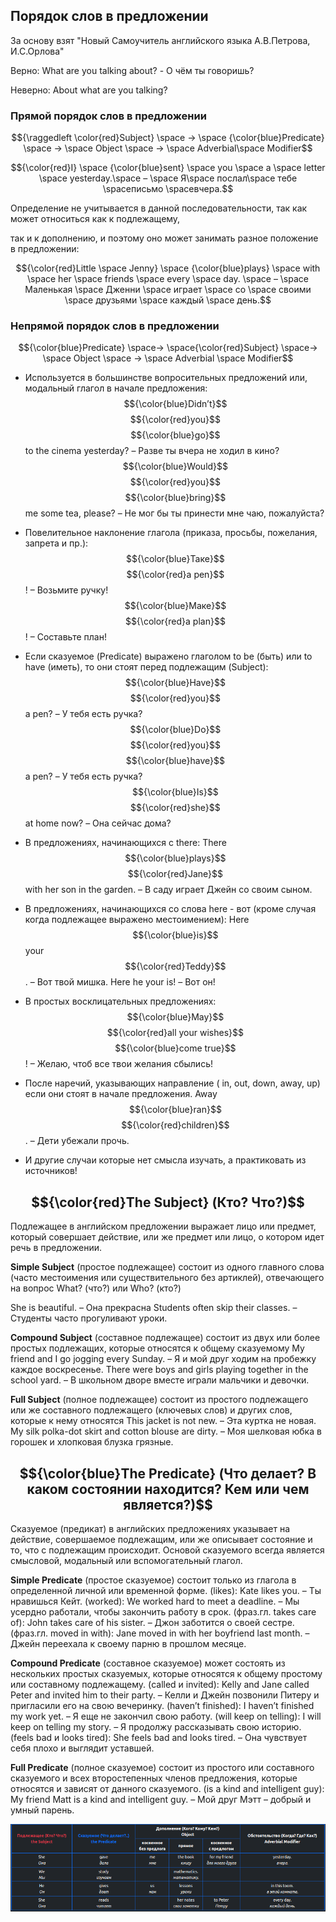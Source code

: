 ## Порядок слов в предложении

За основу взят "Новый Самоучитель английского языка А.В.Петрова, И.С.Орлова"

Верно: What are you talking about? - О чём ты говоришь?

Неверно: About what are you talking?

### Прямой порядок слов в предложении

$${\raggedleft \color{red}Subject} \space -> \space {\color{blue}Predicate} \space -> \space Object \space -> \space Adverbial\space Modifier$$
 
$${\color{red}I} \space {\color{blue}sent} \space you \space a \space letter \space yesterday.\space  – \space Я\space послал\space тебе \spaceписьмо \spaceвчера.$$ 

Определение не учитывается в данной последовательности, так как может относиться как к подлежащему,

так и к дополнению, и поэтому оно может занимать разное положение в предложении: 

$${\color{red}Little \space Jenny} \space {\color{blue}plays}  \space with \space her \space friends \space every \space day. \space – \space Маленькая \space Дженни \space играет \space со \space своими \space друзьями \space каждый \space день.$$



### Непрямой порядок слов в предложении

$${\color{blue}Predicate} \space-> \space{\color{red}Subject} \space-> \space Object \space -> \space Adverbial \space Modifier$$

- Используется в большинстве вопросительных предложений или, модальный глагол в начале предложения:
$${\color{blue}Didn’t}$$ $${\color{red}you}$$ $${\color{blue}go}$$ to the cinema yesterday? – Разве ты вчера не ходил в кино?
$${\color{blue}Would}$$ $${\color{red}you}$$ $${\color{blue}bring}$$ me some tea, please? – Не мог бы ты принести мне чаю, пожалуйста?

- Повелительное наклонение глагола (приказа, просьбы, пожелания, запрета и пр.):
$${\color{blue}Таке}$$ $${\color{red}а реn}$$! – Возьмите ручку!
$${\color{blue}Маке}$$ $${\color{red}а plan}$$! – Составьте план!

- Если сказуемое (Predicate) выражено глаголом to be (быть) или to have (иметь), то они стоят перед подлежащим (Subject):
$${\color{blue}Have}$$ $${\color{red}you}$$ a pen? – У тебя есть ручка?
$${\color{blue}Do}$$ $${\color{red}you}$$ $${\color{blue}have}$$ a pen? – У тебя есть ручка?
$${\color{blue}Is}$$ $${\color{red}she}$$ at home now? – Она сейчас дома?

- В предложениях, начинающихся с there:
There $${\color{blue}plays}$$ $${\color{red}Jane}$$ with her son in the garden. – В саду играет Джейн со своим сыном.

- В предложениях, начинающихся со слова here - вот (кроме случая когда подлежащее выражено местоимением):
Here $${\color{blue}is}$$ your $${\color{red}Teddy}$$. – Вот твой мишка.
Here he your is! – Вот он!

- В простых восклицательных предложениях:
$${\color{blue}May}$$ $${\color{red}all your wishes}$$ $${\color{blue}come true}$$! – Желаю, чтоб все твои желания сбылись!

- После наречий, указывающих направление ( in, out, down, away, up) если они стоят в начале предложения.
Away $${\color{blue}ran}$$ $${\color{red}children}$$. – Дети убежали прочь.

- И другие случаи которые нет смысла изучать, а практиковать из источников!


## $${\color{red}The Subject} (Кто? Что?)$$ 

Подлежащее в английском предложении выражает лицо или предмет, который совершает действие, или же предмет или лицо, о котором идет речь в предложении.

**Simple Subject** (простое подлежащее)
состоит из одного главного слова (часто местоимения или существительного без артиклей), отвечающего на вопрос What? (что?) или Who? (кто?)

She is beautiful. – Она прекрасна
Students often skip their classes. – Студенты часто прогуливают уроки.

**Compound Subject** (составное подлежащее)
состоит из двух или более простых подлежащих, которые относятся к общему сказуемому
My friend and I go jogging every Sunday. – Я и мой друг ходим на пробежку каждое воскресенье.
There were boys and girls playing together in the school yard. – В школьном дворе вместе играли мальчики и девочки.

**Full Subject** (полное подлежащее)
состоит из простого подлежащего или же составного подлежащего (ключевых слов) и других слов, которые к нему относятся
This jacket is not new. – Эта куртка не новая.
My silk polka-dot skirt and cotton blouse are dirty. – Моя шелковая юбка в горошек и хлопковая блузка грязные.


## $${\color{blue}The Predicate} (Что делает? В каком состоянии находится? Кем или чем является?)$$ 

Сказуемое (предикат) в английских предложениях указывает на действие, совершаемое подлежащим, или же описывает состояние и то, что с подлежащим происходит. Основой сказуемого всегда является смысловой, модальный или вспомогательный глагол.

**Simple Predicate** (простое сказуемое)
состоит только из глагола в определенной личной или временной форме.
(likes): Kate likes you. – Ты нравишься Кейт.
(worked): We worked hard to meet a deadline. – Мы усердно работали, чтобы закончить работу в срок.
(фраз.гл. takes care of): John takes care of his sister. – Джон заботится о своей сестре.
(фраз.гл. moved in with): Jane moved in with her boyfriend last month. – Джейн переехала к своему парню в прошлом месяце.

**Compound Predicate** (составное сказуемое)
может состоять из нескольких простых сказуемых, которые относятся к общему простому или составному подлежащему.
(called и invited): Kelly and Jane called Peter and invited him to their party. – Келли и Джейн позвонили Питеру и пригласили его на свою вечеринку.
(haven’t finished): I haven’t finished my work yet. – Я еще не закончил свою работу.
(will keep on telling): I will keep on telling my story. – Я продолжу рассказывать свою историю.
(feels bad и looks tired): She feels bad and looks tired. – Она чувствует себя плохо и выглядит уставшей.

**Full Predicate** (полное сказуемое)
состоит из простого или составного сказуемого и всех второстепенных членов предложения, которые относятся и зависят от данного сказуемого.
(is a kind and intelligent guy): My friend Matt is a kind and intelligent guy. – Мой друг Мэтт – добрый и умный парень.


![table](https://github.com/Jekahome/grammar_of_english/blob/main/_img/ex.png "table")



